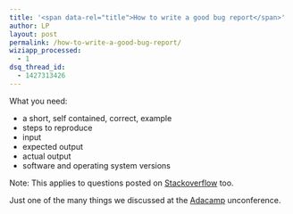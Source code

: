 ```yaml
---
title: '<span data-rel="title">How to write a good bug report</span>'
author: LP
layout: post
permalink: /how-to-write-a-good-bug-report/
wiziapp_processed:
  - 1
dsq_thread_id:
  - 1427313426
---
```


<p>
  What you need:
</p>

<ul>
  <li>
    a short, self contained, correct, example</span>
  </li>
  <li>
    steps to reproduce</span>
  </li>
  <li>
    input</span>
  </li>
  <li>
    expected output</span>
  </li>
  <li>
    actual output</span>
  </li>
  <li>
    software and operating system versions</span>
  </li>
</ul>

<p>
  Note: This applies to questions posted on <a href="http://stackoverflow.com/" target="_blank">Stackoverflow</a> too.
</p>

<p>
  Just one of the many things we discussed at the <a href="http://sf.adacamp.org/" target="_blank">Adacamp</a> unconference.
</p>